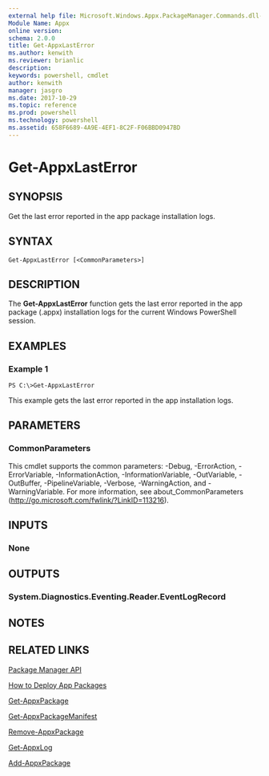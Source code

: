 ```yaml
---
external help file: Microsoft.Windows.Appx.PackageManager.Commands.dll-help.xml
Module Name: Appx
online version: 
schema: 2.0.0
title: Get-AppxLastError
ms.author: kenwith
ms.reviewer: brianlic
description: 
keywords: powershell, cmdlet
author: kenwith
manager: jasgro
ms.date: 2017-10-29
ms.topic: reference
ms.prod: powershell
ms.technology: powershell
ms.assetid: 658F6689-4A9E-4EF1-8C2F-F06BBD0947BD
---
```


# Get-AppxLastError

## SYNOPSIS
Get the last error reported in the app package installation logs.

## SYNTAX

```
Get-AppxLastError [<CommonParameters>]
```

## DESCRIPTION
The **Get-AppxLastError** function gets the last error reported in the app package (.appx) installation logs for the current Windows PowerShell session.

## EXAMPLES

### Example 1
```
PS C:\>Get-AppxLastError
```

This example gets the last error reported in the app installation logs.

## PARAMETERS

### CommonParameters
This cmdlet supports the common parameters: -Debug, -ErrorAction, -ErrorVariable, -InformationAction, -InformationVariable, -OutVariable, -OutBuffer, -PipelineVariable, -Verbose, -WarningAction, and -WarningVariable. For more information, see about_CommonParameters (http://go.microsoft.com/fwlink/?LinkID=113216).

## INPUTS

### None

## OUTPUTS

### System.Diagnostics.Eventing.Reader.EventLogRecord

## NOTES

## RELATED LINKS

[Package Manager API](http://go.microsoft.com/fwlink/?LinkId=245447)

[How to Deploy App Packages](http://go.microsoft.com/fwlink/?LinkID=231020)

[Get-AppxPackage](./Get-AppxPackage.md)

[Get-AppxPackageManifest](./Get-AppxPackageManifest.md)

[Remove-AppxPackage](./Remove-AppxPackage.md)

[Get-AppxLog](./Get-AppxLog.md)

[Add-AppxPackage](./Add-AppxPackage.md)
